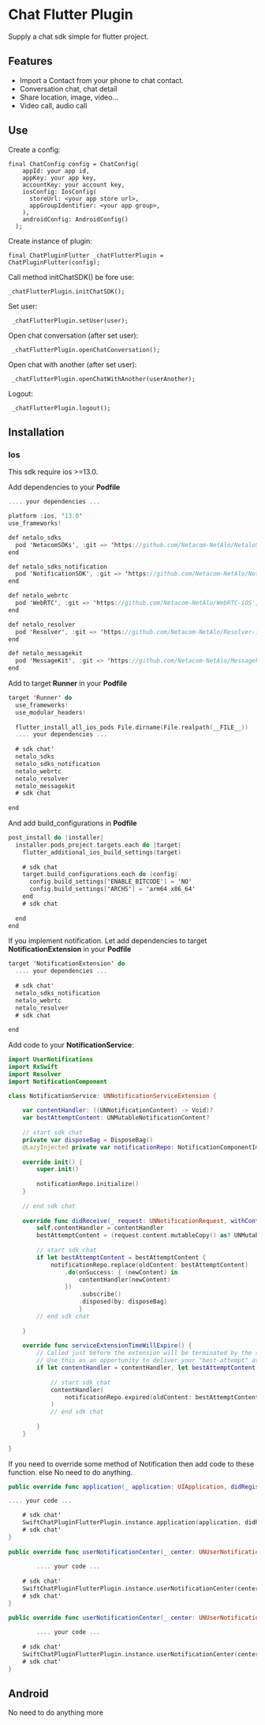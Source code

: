 # Chat Flutter Plugin

Supply a chat sdk simple for flutter project.

## Features

- Import a Contact from your phone to chat contact.
- Conversation chat, chat detail
- Share location, image, video...
- Video call, audio call

## Use

Create a config:
```flutter
final ChatConfig config = ChatConfig(
    appId: your app id,
    appKey: your app key,
    accountKey: your account key,
    iosConfig: IosConfig(
      storeUrl: <your app store url>,
      appGroupIdentifier: <your app group>,
    ),
    androidConfig: AndroidConfig()
  );
```

Create instance of plugin:
```flutter
final ChatPluginFlutter _chatFlutterPlugin = ChatPluginFlutter(config);
```

Call method initChatSDK() be fore use:
```flutter
_chatFlutterPlugin.initChatSDK();
```

Set user:
```flutter
 _chatFlutterPlugin.setUser(user);
```

Open chat conversation (after set user):
```flutter
 _chatFlutterPlugin.openChatConversation();
```

Open chat with another (after set user):
```flutter
 _chatFlutterPlugin.openChatWithAnother(userAnother);
```
Logout:
```flutter
 _chatFlutterPlugin.logout();
```


## Installation

### Ios

This sdk require ios >=13.0.

Add dependencies to your **Podfile**

```swift
.... your dependencies ...

platform :ios, '13.0'
use_frameworks!

def netalo_sdks
  pod 'NetacomSDKs', :git => 'https://github.com/Netacom-NetAlo/NetaloSDKs-iOS', tag: '10.0.1'
end

def netalo_sdks_notification
  pod 'NotificationSDK', :git => 'https://github.com/Netacom-NetAlo/NotiSDKs-iOS', tag: '10.0.1'
end

def netalo_webrtc
  pod 'WebRTC', :git => 'https://github.com/Netacom-NetAlo/WebRTC-iOS', branch: 'main'
end

def netalo_resolver
  pod 'Resolver', :git => 'https://github.com/Netacom-NetAlo/Resolver-iOS', branch: 'main'
end

def netalo_messagekit
  pod 'MessageKit', :git => 'https://github.com/Netacom-NetAlo/Messagekit-iOS'
end
```

Add to target **Runner** in your **Podfile**

```swift
target 'Runner' do
  use_frameworks!
  use_modular_headers!
  
  flutter_install_all_ios_pods File.dirname(File.realpath(__FILE__))
  .... your dependencies ...
  
  # sdk chat'
  netalo_sdks
  netalo_sdks_notification
  netalo_webrtc
  netalo_resolver
  netalo_messagekit
  # sdk chat
  
end
```

And add build_configurations in **Podfile**

```swift
post_install do |installer|
  installer.pods_project.targets.each do |target|
    flutter_additional_ios_build_settings(target)
    
    # sdk chat
    target.build_configurations.each do |config|
      config.build_settings['ENABLE_BITCODE'] = 'NO'
      config.build_settings['ARCHS'] = 'arm64 x86_64'
    end
    # sdk chat
    
  end
end
```

If you implement notification. Let add dependencies to target **NotificationExtension** in your **Podfile**

```swift
target 'NotificationExtension' do
  .... your dependencies ...
  
  # sdk chat'
  netalo_sdks_notification
  netalo_webrtc
  netalo_resolver
  # sdk chat
  
end
```

Add code to your **NotificationService**:

```swift
import UserNotifications
import RxSwift
import Resolver
import NotificationComponent

class NotificationService: UNNotificationServiceExtension {
    
    var contentHandler: ((UNNotificationContent) -> Void)?
    var bestAttemptContent: UNMutableNotificationContent?
    
    // start sdk chat
    private var disposeBag = DisposeBag()
    @LazyInjected private var notificationRepo: NotificationComponentImpl
    
    override init() {
        super.init()
        
        notificationRepo.initialize()
    }
    
    // end sdk chat
    
    override func didReceive(_ request: UNNotificationRequest, withContentHandler contentHandler: @escaping (UNNotificationContent) -> Void) {
        self.contentHandler = contentHandler
        bestAttemptContent = (request.content.mutableCopy() as? UNMutableNotificationContent)
        
        // start sdk chat
        if let bestAttemptContent = bestAttemptContent {
            notificationRepo.replace(oldContent: bestAttemptContent)
                .do(onSuccess: { (newContent) in
                    contentHandler(newContent)
                })
                    .subscribe()
                    .disposed(by: disposeBag)
                    }
        // end sdk chat
        
    }
    
    override func serviceExtensionTimeWillExpire() {
        // Called just before the extension will be terminated by the system.
        // Use this as an opportunity to deliver your "best attempt" at modified content, otherwise the original push payload will be used.
        if let contentHandler = contentHandler, let bestAttemptContent =  bestAttemptContent {
            
            // start sdk chat
            contentHandler(
                notificationRepo.expired(oldContent: bestAttemptContent)
            )
            // end sdk chat
            
        }
    }
    
}
```

If you need to override some method of Notification then add code to these function. else No need to do anything.

```swift
public override func application(_ application: UIApplication, didRegisterForRemoteNotificationsWithDeviceToken deviceToken: Data) {

.... your code ...

    # sdk chat'
    SwiftChatPluginFlutterPlugin.instance.application(application, didRegisterForRemoteNotificationsWithDeviceToken: deviceToken)
    # sdk chat'
}
    
public override func userNotificationCenter(_ center: UNUserNotificationCenter, willPresent notification: UNNotification, withCompletionHandler completionHandler: @escaping (UNNotificationPresentationOptions) -> Void) {
        
        .... your code ...
        
    # sdk chat'
    SwiftChatPluginFlutterPlugin.instance.userNotificationCenter(center, willPresent: notification, withCompletionHandler: completionHandler)
    # sdk chat'
}

public override func userNotificationCenter(_ center: UNUserNotificationCenter, didReceive response: UNNotificationResponse, withCompletionHandler completionHandler: @escaping () -> Void) {
        
        .... your code ...
    
    # sdk chat'
    SwiftChatPluginFlutterPlugin.instance.userNotificationCenter(center, didReceive: response, withCompletionHandler: completionHandler)
    # sdk chat'
}   
```


## Android
No need to do anything more


